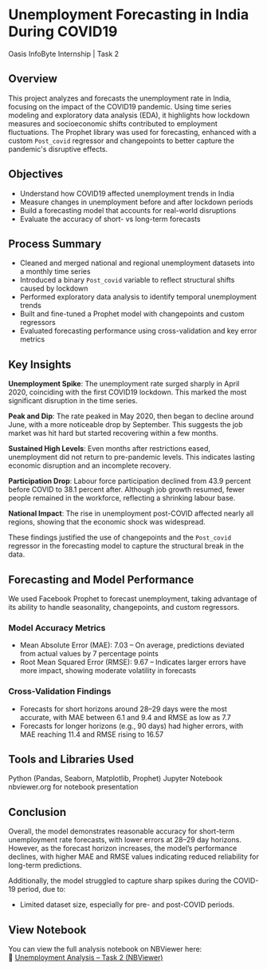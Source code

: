 # Unemployment Forecasting in India During COVID19
Oasis InfoByte Internship | Task 2

## Overview

This project analyzes and forecasts the unemployment rate in India, focusing on the impact of the COVID19 pandemic. Using time series modeling and exploratory data analysis (EDA), it highlights how lockdown measures and socioeconomic shifts contributed to employment fluctuations. The Prophet library was used for forecasting, enhanced with a custom `Post_covid` regressor and changepoints to better capture the pandemic's disruptive effects.

## Objectives

* Understand how COVID19 affected unemployment trends in India
* Measure changes in unemployment before and after lockdown periods
* Build a forecasting model that accounts for real-world disruptions
* Evaluate the accuracy of short- vs long-term forecasts

## Process Summary

* Cleaned and merged national and regional unemployment datasets into a monthly time series
* Introduced a binary `Post_covid` variable to reflect structural shifts caused by lockdown
* Performed exploratory data analysis to identify temporal unemployment trends
* Built and fine-tuned a Prophet model with changepoints and custom regressors
* Evaluated forecasting performance using cross-validation and key error metrics

## Key Insights

**Unemployment Spike**: The unemployment rate surged sharply in April 2020, coinciding with the first COVID19 lockdown. This marked the most significant disruption in the time series.

**Peak and Dip**: The rate peaked in May 2020, then began to decline around June, with a more noticeable drop by September. This suggests the job market was hit hard but started recovering within a few months.

**Sustained High Levels**: Even months after restrictions eased, unemployment did not return to pre-pandemic levels. This indicates lasting economic disruption and an incomplete recovery.

**Participation Drop**: Labour force participation declined from 43.9 percent before COVID to 38.1 percent after. Although job growth resumed, fewer people remained in the workforce, reflecting a shrinking labour base.

**National Impact**: The rise in unemployment post-COVID affected nearly all regions, showing that the economic shock was widespread.

These findings justified the use of changepoints and the `Post_covid` regressor in the forecasting model to capture the structural break in the data.

## Forecasting and Model Performance

We used Facebook Prophet to forecast unemployment, taking advantage of its ability to handle seasonality, changepoints, and custom regressors.

### Model Accuracy Metrics

* Mean Absolute Error (MAE): 7.03 – On average, predictions deviated from actual values by 7 percentage points
* Root Mean Squared Error (RMSE): 9.67 – Indicates larger errors have more impact, showing moderate volatility in forecasts

### Cross-Validation Findings

* Forecasts for short horizons around 28–29 days were the most accurate, with MAE between 6.1 and 9.4 and RMSE as low as 7.7
* Forecasts for longer horizons (e.g., 90 days) had higher errors, with MAE reaching 11.4 and RMSE rising to 16.57

## Tools and Libraries Used

Python (Pandas, Seaborn, Matplotlib, Prophet)
Jupyter Notebook
nbviewer.org for notebook presentation

## Conclusion

Overall, the model demonstrates reasonable accuracy for short-term unemployment rate forecasts, with lower errors at 28–29 day horizons. However, as the forecast horizon increases, the model’s performance declines, with higher MAE and RMSE values indicating reduced reliability for long-term predictions.

Additionally, the model struggled to capture sharp spikes during the COVID-19 period, due to:

* Limited dataset size, especially for pre- and post-COVID periods.

## View Notebook

You can view the full analysis notebook on NBViewer here:  
🔗 [Unemployment Analysis – Task 2 (NBViewer)](https://nbviewer.org/github/aminahol/OIBSIP_unemployment-rates_task_2/blob/700c1584f8fcd738a3e322088c221a3ad02646f7/Unemployment_%20Analysis%20_%20Task2.ipynb)


